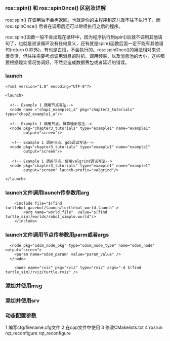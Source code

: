 ### ros::spin() 和 ros::spinOnce() 区别及详解
ros::spin() 在调用后不会再返回，也就是你的主程序到这儿就不往下执行了，而 ros::spinOnce() 后者在调用后还可以继续执行之后的程序。

ros::spin()函数一般不会出现在循环中，因为程序执行到spin()后就不调用其他语句了，也就是说该循环没有任何意义，还有就是spin()函数后面一定不能有其他语句(return 0 除外)，有也是白搭，不会执行的。ros::spinOnce()的用法相对来说很灵活，但往往需要考虑调用消息的时机，调用频率，以及消息池的大小，这些都要根据现实情况协调好，不然会造成数据丢包或者延迟的错误。

### launch
```
<?xml version="1.0" encoding="UTF-8"?>

<launch>

  <!-- Example 1 调用节点写法-->
  <node name ="chap2_example1_a" pkg="chapter2_tutorials" type="chap2_example1_a"/>
  
  <!-- Example 1 调用节点、屏幕输出写法-->
  <node pkg="chapter3_tutorials" type="example1" name="example1"
        output="screen"/>
 
   <!-- Example 1 调用节点、gdb调试写法-->
  <node pkg="chapter3_tutorials" type="example1" name="example1"
        output="screen"/>      
        
   <!-- Example 1 调用节点、使用valgrind调试写法-->
  <node pkg="chapter3_tutorials" type="example1" name="example1"
        output="screen" launch-prefix="valgrind"/>      
        
</launch>
```
### launch文件调用launch传参数用arg
```
    <include file="$(find turtlebot_gazebo)/launch/turtlebot_world.launch" >
        <arg name="world_file"  value="$(find turtle_sim)/worlds/robot_simple.world"/>
    </include>
```

### launch文件调用节点传参数用parm或者args
```
  <node pkg="odom_node_pkg" type="odom_node_type" name="odom_node" output="screen">
    <param name="odom_param" value="param_value" />
  </node>
```

```
    <node name="rviz" pkg="rviz" type="rviz" args="-d $(find turtle_sim)/rviz/turtle.rviz" />
```
### 添加并使用msg

### 添加并使用srv

### 动态配置参数
1 编写cfg/filename.cfg文件
2 在cpp文件中使用
3 修改CMakelists.txt
4 rosrun rqt_reconfigure rqt_reconfigure

